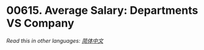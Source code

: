 # 00615. Average Salary: Departments VS Company

  _Read this in other languages:_
    [_简体中文_](README.zh-CN.md)

